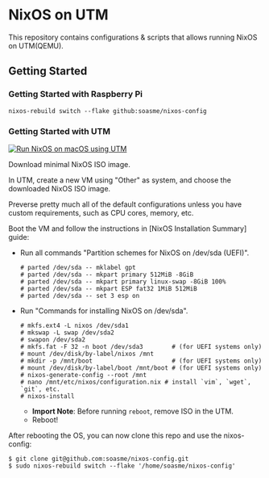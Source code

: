 # NixOS on UTM

This repository contains configurations & scripts that allows
running NixOS on UTM(QEMU).

## Getting Started

### Getting Started with Raspberry Pi

```
nixos-rebuild switch --flake github:soasme/nixos-config
```

### Getting Started with UTM


[![Run NixOS on macOS using UTM](https://img.youtube.com/vi/8gytY4ITSDA/0.jpg)](https://www.youtube.com/watch?v=8gytY4ITSDA)

Download minimal NixOS ISO image.

In UTM, create a new VM using "Other" as system, and choose
the downloaded NixOS ISO image.

Preverse pretty much all of the default configurations
unless you have custom requirements, such as CPU cores, memory, etc.

Boot the VM and follow the instructions in
[NixOS Installation Summary] guide:

* Run all commands "Partition schemes for NixOS on /dev/sda (UEFI)".
  ```
  # parted /dev/sda -- mklabel gpt
  # parted /dev/sda -- mkpart primary 512MiB -8GiB
  # parted /dev/sda -- mkpart primary linux-swap -8GiB 100%
  # parted /dev/sda -- mkpart ESP fat32 1MiB 512MiB
  # parted /dev/sda -- set 3 esp on
  ```
* Run "Commands for installing NixOS on /dev/sda".
  ```
  # mkfs.ext4 -L nixos /dev/sda1
  # mkswap -L swap /dev/sda2
  # swapon /dev/sda2
  # mkfs.fat -F 32 -n boot /dev/sda3        # (for UEFI systems only)
  # mount /dev/disk/by-label/nixos /mnt
  # mkdir -p /mnt/boot                      # (for UEFI systems only)
  # mount /dev/disk/by-label/boot /mnt/boot # (for UEFI systems only)
  # nixos-generate-config --root /mnt
  # nano /mnt/etc/nixos/configuration.nix # install `vim`, `wget`, `git`, etc.
  # nixos-install
  ```
  * **Import Note**: Before running `reboot`, remove ISO in the UTM.
  * Reboot!

After rebooting the OS, you can now clone this repo and use the nixos-config:

```
$ git clone git@github.com:soasme/nixos-config.git
$ sudo nixos-rebuild switch --flake '/home/soasme/nixos-config'
```
